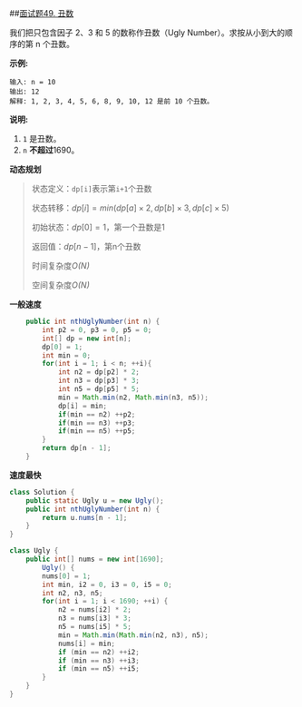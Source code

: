 ##[面试题49. 丑数](https://leetcode-cn.com/problems/chou-shu-lcof/)

我们把只包含因子 2、3 和 5 的数称作丑数（Ugly Number）。求按从小到大的顺序的第 n 个丑数。

**示例:**

```
输入: n = 10
输出: 12
解释: 1, 2, 3, 4, 5, 6, 8, 9, 10, 12 是前 10 个丑数。
```

**说明:** 

1. `1` 是丑数。
2. `n` **不超过**1690。

**动态规划**

> 状态定义：`dp[i]`表示第`i+1`个丑数
>
> 状态转移：$dp[i]=min(dp[a]\times2,dp[b]\times3,dp[c]\times5)$
>
> 初始状态：$dp[0]=1$，第一个丑数是1
>
> 返回值：$dp[n-1]$，第n个丑数
>
> 时间复杂度*O(N)*
>
> 空间复杂度*O(N)*

**一般速度**

```java
    public int nthUglyNumber(int n) {
        int p2 = 0, p3 = 0, p5 = 0;
        int[] dp = new int[n];
        dp[0] = 1;
        int min = 0;
        for(int i = 1; i < n; ++i){
            int n2 = dp[p2] * 2;
            int n3 = dp[p3] * 3;
            int n5 = dp[p5] * 5;
            min = Math.min(n2, Math.min(n3, n5));
            dp[i] = min;
            if(min == n2) ++p2;
            if(min == n3) ++p3;
            if(min == n5) ++p5;
        }
        return dp[n - 1];
    }
```

**速度最快**

```java
class Solution {
    public static Ugly u = new Ugly();
    public int nthUglyNumber(int n) {
        return u.nums[n - 1];
    }
}

class Ugly {
    public int[] nums = new int[1690];
        Ugly() {
        nums[0] = 1;
        int min, i2 = 0, i3 = 0, i5 = 0;
        int n2, n3, n5;
        for(int i = 1; i < 1690; ++i) {
            n2 = nums[i2] * 2;
            n3 = nums[i3] * 3;
            n5 = nums[i5] * 5;
            min = Math.min(Math.min(n2, n3), n5);
            nums[i] = min;
            if (min == n2) ++i2;
            if (min == n3) ++i3;
            if (min == n5) ++i5;
        }
    }
}
```

